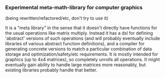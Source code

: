 ### Experimental meta-math-library for computer graphics

(being rewritten/refactored/etc, don't try to use it)

It is a "meta library" in the sense that it doesn't directly have
functions for the usual operations like matrix multiply. Instead it
has a dsl for defining 'abstract' versions of such operations (and
will probably eventually include libraries of various abstract
function definitions), and a compiler for generating concrete versions
to match a particular combination of data storage and
optimization/safety/etc requirements. It is mostly intended for
graphics (up to 4x4 matrices), so completely unrolls all
operations. It might eventually gain ability to handle large matrices
more reasonably, but existing libraries probably handle that better.

